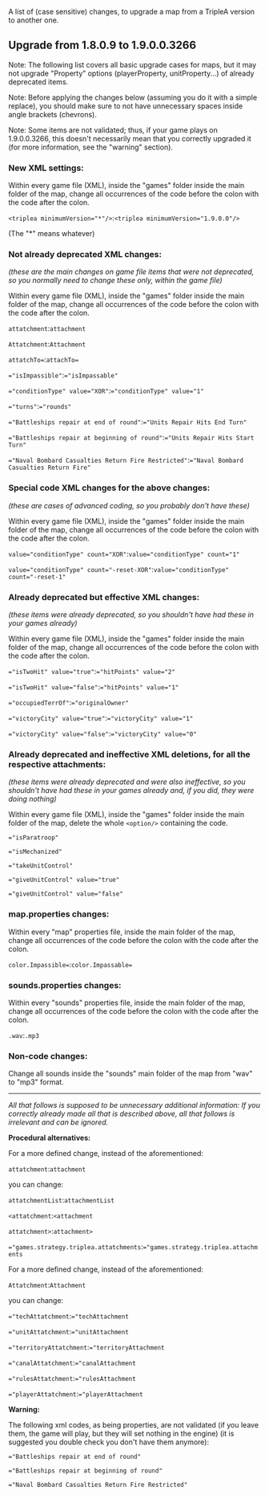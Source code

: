 A list of (case sensitive) changes, to upgrade a map from a TripleA version to another one.

## Upgrade from 1.8.0.9 to 1.9.0.0.3266

Note: The following list covers all basic upgrade cases for maps, but it may not upgrade "Property" options (playerProperty, unitProperty...) of already deprecated items.

Note: Before applying the changes below (assuming you do it with a simple replace), you should make sure to not have unnecessary spaces inside angle brackets (chevrons).

Note: Some items are not validated; thus, if your game plays on 1.9.0.0.3266, this doesn't necessarily mean that you correctly upgraded it (for more information, see the "warning" section).

### New XML settings:

Within every game file (XML), inside the "games" folder inside the main folder of the map, change all occurrences of the code before the colon with the code after the colon.

`<triplea minimumVersion="*"/>`:`<triplea minimumVersion="1.9.0.0"/>`

(The "*" means whatever)

### Not already deprecated XML changes:

_(these are the main changes on game file items that were not deprecated, so you normally need to change these only, within the game file)_

Within every game file (XML), inside the "games" folder inside the main folder of the map, change all occurrences of the code before the colon with the code after the colon.

`attatchment`:`attachment`

`Attatchment`:`Attachment`

`attatchTo=`:`attachTo=`

`="isImpassible"`:`="isImpassable"`

`="conditionType" value="XOR"`:`="conditionType" value="1"`

`="turns"`:`="rounds"`

`="Battleships repair at end of round"`:`="Units Repair Hits End Turn"`

`="Battleships repair at beginning of round"`:`="Units Repair Hits Start Turn"`

`="Naval Bombard Casualties Return Fire Restricted"`:`="Naval Bombard Casualties Return Fire"`

### Special code XML changes for the above changes:

_(these are cases of advanced coding, so you probably don't have these)_

Within every game file (XML), inside the "games" folder inside the main folder of the map, change all occurrences of the code before the colon with the code after the colon.

`value="conditionType" count="XOR"`:`value="conditionType" count="1"`

`value="conditionType" count="-reset-XOR"`:`value="conditionType" count="-reset-1"`

### Already deprecated but effective XML changes:

_(these items were already deprecated, so you shouldn't have had these in your games already)_

Within every game file (XML), inside the "games" folder inside the main folder of the map, change all occurrences of the code before the colon with the code after the colon.

`="isTwoHit" value="true"`:`="hitPoints" value="2"`

`="isTwoHit" value="false"`:`="hitPoints" value="1"`

`="occupiedTerrOf"`:`="originalOwner"`

`="victoryCity" value="true"`:`="victoryCity" value="1"`

`="victoryCity" value="false"`:`="victoryCity" value="0"`

### Already deprecated and ineffective XML deletions, for all the respective attachments:

_(these items were already deprecated and were also ineffective, so you shouldn't have had these in your games already and, if you did, they were doing nothing)_

Within every game file (XML), inside the "games" folder inside the main folder of the map, delete the whole `<option/>` containing the code.

`="isParatroop"`

`="isMechanized"`

`="takeUnitControl"`

`="giveUnitControl" value="true"`

`="giveUnitControl" value="false"`

### map.properties changes:

Within every "map" properties file, inside the main folder of the map, change all occurrences of the code before the colon with the code after the colon.

`color.Impassible=`:`color.Impassable=`

### sounds.properties changes:

Within every "sounds" properties file, inside the main folder of the map, change all occurrences of the code before the colon with the code after the colon.

`.wav`:`.mp3`

### Non-code changes:

Change all sounds inside the "sounds" main folder of the map from "wav" to "mp3" format.

---

_All that follows is supposed to be unnecessary additional information: If you correctly already made all that is described above, all that follows is irrelevant and can be ignored._

**Procedural alternatives:**

For a more defined change, instead of the aforementioned:

`attatchment`:`attachment`

you can change:

`attatchmentList`:`attachmentList`

`<attatchment`:`<attachment`

`attatchment>`:`attachment>`

`="games.strategy.triplea.attatchments`:`="games.strategy.triplea.attachments`

For a more defined change, instead of the aforementioned:

`Attatchment`:`Attachment`

you can change:

`="techAttatchment`:`="techAttachment`

`="unitAttatchment`:`="unitAttachment`

`="territoryAttatchment`:`="territoryAttachment`

`="canalAttatchment`:`="canalAttachment`

`="rulesAttatchment`:`="rulesAttachment`

`="playerAttatchment`:`="playerAttachment`

**Warning:**

The following xml codes, as being properties, are not validated (if you leave them, the game will play, but they will set nothing in the engine) (it is suggested you double check you don't have them anymore):

`="Battleships repair at end of round"`

`="Battleships repair at beginning of round"`

`="Naval Bombard Casualties Return Fire Restricted"`
